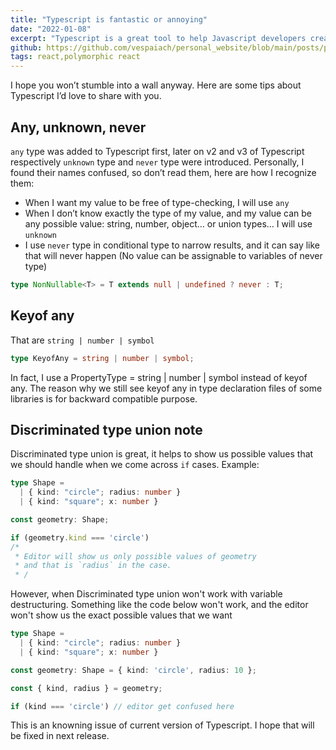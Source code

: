 ```yaml
---
title: "Typescript is fantastic or annoying"
date: "2022-01-08"
excerpt: "Typescript is a great tool to help Javascript developers create clean, robust and stable code. However, I found it annoying sometimes, especially when I needed my jobs done fast, but didn't know how to fix TypeError. And that gave me a feeling like I have just headed myself into wall-bricks but didn't break through it 😎"
github: https://github.com/vespaiach/personal_website/blob/main/posts/polymorphic-react-as-property.md
tags: react,polymorphic react
---
```


I hope you won’t stumble into a wall anyway. Here are some tips about Typescript I’d love to share with you.

## Any,  unknown, never

`any` type was added to Typescript first, later on v2 and v3 of Typescript respectively `unknown` type and `never` type were  introduced. Personally, I found their names confused, so don’t read them, here are how I recognize them:

 - When I want my value to be free of type-checking, I will use `any`
 - When I don’t know exactly the type of my value, and my value can be any possible value: string, number, object… or union types… I will use `unknown`
 - I use `never` type in conditional type to narrow results, and it can say like that will never happen (No value can be assignable to variables of never type)

```typescript
type NonNullable<T> = T extends null | undefined ? never : T;
```

## Keyof any

That are `string | number | symbol`

```typescript
type KeyofAny = string | number | symbol;
```

In fact, I use a PropertyType = string | number | symbol instead of keyof any. The reason why we still see keyof any in type declaration files of some libraries is for backward compatible purpose.

## Discriminated type union note

Discriminated type union is great, it helps to show us possible values that we should handle when we come across `if` cases. Example: 

```typescript
type Shape =
  | { kind: "circle"; radius: number }
  | { kind: "square"; x: number }

const geometry: Shape;

if (geometry.kind === 'circle') 
/*
 * Editor will show us only possible values of geometry 
 * and that is `radius` in the case.
 * /
```

However, when Discriminated type union won't work with variable destructuring. Something like the code below won't work, and the editor won't show us the exact possible values that we want

```typescript
type Shape =
  | { kind: "circle"; radius: number }
  | { kind: "square"; x: number }

const geometry: Shape = { kind: 'circle', radius: 10 };

const { kind, radius } = geometry;

if (kind === 'circle') // editor get confused here
```
This is an knowning issue of current version of Typescript. I hope that will be fixed in next release.





